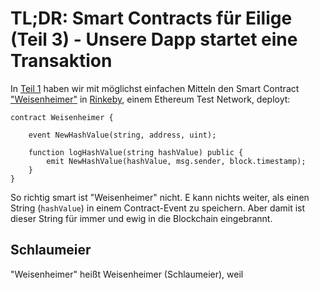 # TL;DR: Smart Contracts für Eilige (Teil 3) - Unsere Dapp startet eine Transaktion

In [Teil 1](https://www.iteratec.de/tech-blog/artikel/news/tldr-smart-contracts-fuer-eilige-teil-1-1/) haben wir mit möglichst einfachen Mitteln den Smart Contract ["Weisenheimer"](https://github.com/owidder/iteraBlog/blob/master/weisenheimer/contract/Weisenheimer.sol) in [Rinkeby](https://www.rinkeby.io/), einem Ethereum Test Network, deployt:

    contract Weisenheimer {

	    event NewHashValue(string, address, uint);

	    function logHashValue(string hashValue) public {    
		    emit NewHashValue(hashValue, msg.sender, block.timestamp);
	    }
    }

So richtig smart ist "Weisenheimer" nicht. E kann nichts weiter, als einen String (`hashValue`) in einem Contract-Event zu speichern. Aber damit ist dieser String für immer und ewig in die Blockchain eingebrannt.

## Schlaumeier
"Weisenheimer" heißt Weisenheimer (Schlaumeier), weil 
<!--stackedit_data:
eyJoaXN0b3J5IjpbMTY5MjExMTUxLDE0NjE1MTAyMDUsMTMzNj
E4ODg4MCwtMzk1NzIzNzgyXX0=
-->